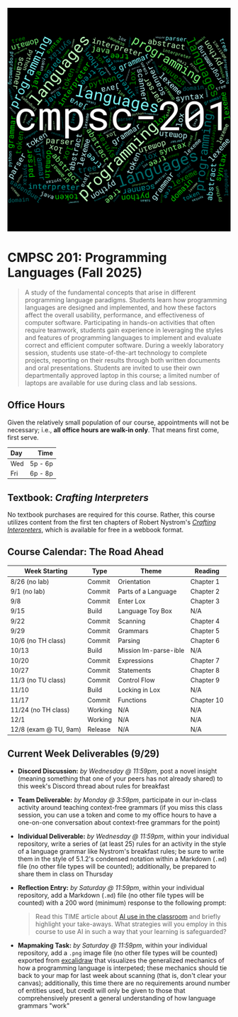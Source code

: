 ![CMPSC 201 word cloud](../assets/allegheny-college-cmpsc-201-fall-2025.png)

# CMPSC 201: Programming Languages (Fall 2025)

> A study of the fundamental concepts that arise in different programming
language paradigms. Students learn how programming languages are designed and
implemented, and how these factors affect the overall usability, performance,
and effectiveness of computer software. Participating in hands-on activities
that often require teamwork, students gain experience in leveraging the styles
and features of programming languages to implement and evaluate correct and
efficient computer software. During a weekly laboratory session, students use
state-of-the-art technology to complete projects, reporting on their results
through both written documents and oral presentations. Students are invited to
use their own departmentally approved laptop in this course; a limited number of
laptops are available for use during class and lab sessions.

## Office Hours

Given the relatively small population of our course, appointments will not be
necessary; i.e., **all office hours are walk-in only**. That means first come,
first serve.

| Day | Time          |
| :-- | ------------: |
| Wed | 5p - 6p       |
| Fri | 6p - 8p       |

## Textbook: *Crafting Interpreters*

No textbook purchases are required for this course. Rather, this course utilizes
content from the first ten chapters of Robert Nystrom's
[*Crafting Interpreters*](https://craftinginterpreters.com/contents.html), which
is available for free in a webbook format.

## Course Calendar: The Road Ahead

| Week Starting            | Type      | Theme                    | Reading    |
| ------------------------ | --------- | ------------------------ | ---------- |
| 8/26 (no lab)            | Commit    | Orientation              | Chapter 1  |
| 9/1 (no lab)             | Commit    | Parts of a Language      | Chapter 2  |
| 9/8                      | Commit    | Enter Lox                | Chapter 3  |
| 9/15                     | Build     | Language Toy Box         | N/A        |
| 9/22                     | Commit    | Scanning                 | Chapter 4  |
| 9/29                     | Commit    | Grammars                 | Chapter 5  |
| 10/6 (no TH class)       | Commit    | Parsing                  | Chapter 6  |
| 10/13                    | Build     | Mission Im-parse-ible    | N/A        |
| 10/20                    | Commit    | Expressions              | Chapter 7  |
| 10/27                    | Commit    | Statements               | Chapter 8  |
| 11/3 (no TU class)       | Commit    | Control Flow             | Chapter 9  |
| 11/10                    | Build     | Locking in Lox           | N/A        |
| 11/17                    | Commit    | Functions                | Chapter 10 |
| 11/24 (no TH class)      | Working   | N/A                      | N/A        |
| 12/1                     | Working   | N/A                      | N/A        |
| 12/8 (exam @ TU, 9am)    | Release   | N/A                      | N/A        |

## Current Week Deliverables (9/29)

- **Discord Discussion:** *by Wednesday @ 11:59pm*, post a novel insight
  (meaning something that one of your peers has not already shared) to this
  week's Discord thread about rules for breakfast

- **Team Deliverable:** *by Monday @ 3:59pm*, participate in our in-class
  activity around teaching context-free grammars (if you miss this class
  session, you can use a token and come to my office hours to have a one-on-one
  conversation about context-free grammars for the point)

- **Individual Deliverable:** *by Wednesday @ 11:59pm*, within your individual
  repository, write a series of (at least 25) rules for an activity in the style
  of a language grammar like Nystrom's breakfast rules; be sure to write them in
  the style of 5.1.2's condensed notation within a Markdown (`.md`) file (no
  other file types will be counted); additionally, be prepared to share them in
  class on Thursday

- **Reflection Entry:** *by Saturday @ 11:59pm*, within your individual
  repository, add a Markdown (`.md`) file (no other file types will be counted)
  with a 200 word (minimum) response to the following prompt:
  
  > Read this TIME article about
  > [AI use in the classroom](https://time.com/7295195/ai-chatgpt-google-learning-school/)
  > and briefly highlight your take-aways. What strategies will you employ in
  > this course to use AI in such a way that your learning is safeguarded?

- **Mapmaking Task:** *by Saturday @ 11:59pm*, within your individual
  repository, add a `.png` image file (no other file types will be counted)
  exported from [excalidraw](https://excalidraw.com/) that visualizes the
  generalized mechanics of how a programming language is interpeted; these
  mechanics should tie back to your map for last week about scanning (that is,
  don't clear your canvas); additionally, this time there are no requirements
  around number of entities used, but credit will only be given to those that
  comprehensively present a general understanding of how language grammars
  "work"
